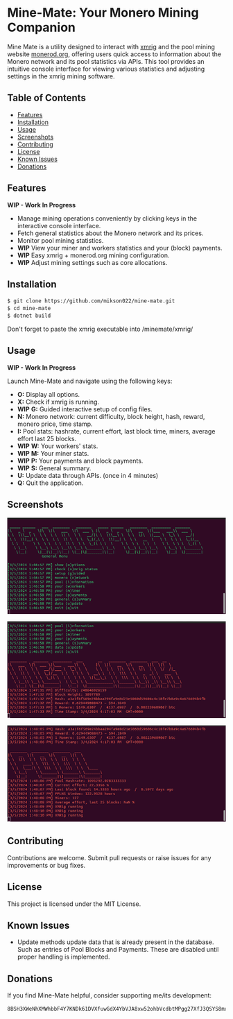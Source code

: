 # Mine-Mate: Your Monero Mining Companion

Mine Mate is a utility designed to interact with [xmrig](https://xmrig.com/) and the pool mining website [monerod.org](https://monerod.org/home), offering users quick access to information about the Monero network and its pool statistics via APIs. This tool provides an intuitive console interface for viewing various statistics and adjusting settings in the xmrig mining software.

## Table of Contents

- [Features](#features)
- [Installation](#installation)
- [Usage](#usage)
- [Screenshots](#screenshots)
- [Contributing](#contributing)
- [License](#license)
- [Known Issues](#known-issues)
- [Donations](#donations)

## Features

**WIP - Work In Progress** 

- Manage mining operations conveniently by clicking keys in the interactive console interface.
- Fetch general statistics about the Monero network and its prices.
- Monitor pool mining statistics.
- **WIP** View your miner and workers statistics and your (block) payments.
- **WIP** Easy xmrig + monerod.org mining configuration.
- **WIP** Adjust mining settings such as core allocations.

## Installation

```bash
$ git clone https://github.com/mikson022/mine-mate.git
$ cd mine-mate
$ dotnet build
```
Don't forget to paste the xmrig executable into /minemate/xmrig/

## Usage

**WIP - Work In Progress**

Launch Mine-Mate and navigate using the following keys:

- **O:** Display all options.
- **X:** Check if xmrig is running.
- **WIP** **G:** Guided interactive setup of config files.
- **N:** Monero network: current difficulty, block height, hash, reward, monero price, time stamp.
- **I:** Pool stats: hashrate, current effort, last block time, miners, average effort last 25 blocks. 
- **WIP** **W:** Your workers' stats.
- **WIP** **M:** Your miner stats.
- **WIP** **P:** Your payments and block payments.
- **WIP** **S:** General summary.
- **U:** Update data through APIs. (once in 4 minutes)
- **Q:** Quit the application.

## Screenshots

![Start](screenshots/StartUp.png)

![Network](screenshots/Network.png)

![Pool](screenshots/Pool.png)

## Contributing

Contributions are welcome. Submit pull requests or raise issues for any improvements or bug fixes.

## License

This project is licensed under the MIT License.

## Known Issues

- Update methods update data that is already present in the database. Such as entries of Pool Blocks and Payments. These are disabled until proper handling is implemented.

## Donations

If you find Mine-Mate helpful, consider supporting me/its development:
```
8BSH3XWeNhXMWhbbF4Y7KNDk61DVXfuwGdX4YbVJA8xw52ohbVcdbtMPgg27XfJ3QSYS8mxaQtVfr3QBYaRY8Fcz8iqy8z3
```

